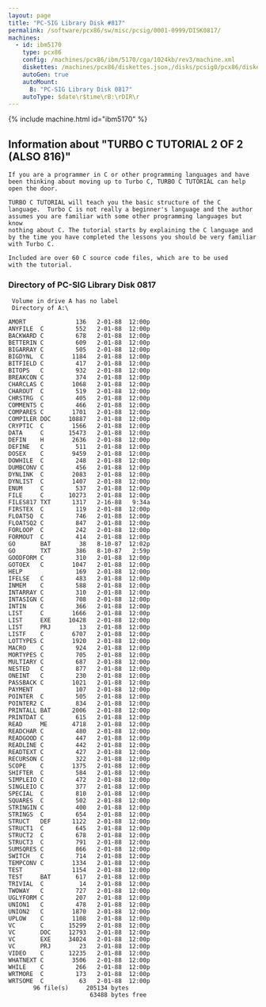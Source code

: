 ```yaml
---
layout: page
title: "PC-SIG Library Disk #817"
permalink: /software/pcx86/sw/misc/pcsig/0001-0999/DISK0817/
machines:
  - id: ibm5170
    type: pcx86
    config: /machines/pcx86/ibm/5170/cga/1024kb/rev3/machine.xml
    diskettes: /machines/pcx86/diskettes.json,/disks/pcsig0/pcx86/diskettes.json
    autoGen: true
    autoMount:
      B: "PC-SIG Library Disk 0817"
    autoType: $date\r$time\rB:\rDIR\r
---
```


{% include machine.html id="ibm5170" %}

## Information about "TURBO C TUTORIAL 2 OF 2 (ALSO 816)"

    If you are a programmer in C or other programming languages and have
    been thinking about moving up to Turbo C, TURBO C TUTORIAL can help
    open the door.
    
    TURBO C TUTORIAL will teach you the basic structure of the C
    language.  Turbo C is not really a beginner's language and the author
    assumes you are familiar with some other programming languages but know
    nothing about C. The tutorial starts by explaining the C language and
    by the time you have completed the lessons you should be very familiar
    with Turbo C.
    
    Included are over 60 C source code files, which are to be used
    with the tutorial.

### Directory of PC-SIG Library Disk 0817

     Volume in drive A has no label
     Directory of A:\

    AMORT              136   2-01-88  12:00p
    ANYFILE  C         552   2-01-88  12:00p
    BACKWARD C         678   2-01-88  12:00p
    BETTERIN C         609   2-01-88  12:00p
    BIGARRAY C         505   2-01-88  12:00p
    BIGDYNL  C        1184   2-01-88  12:00p
    BITFIELD C         417   2-01-88  12:00p
    BITOPS   C         932   2-01-88  12:00p
    BREAKCON C         374   2-01-88  12:00p
    CHARCLAS C        1068   2-01-88  12:00p
    CHAROUT  C         519   2-01-88  12:00p
    CHRSTRG  C         405   2-01-88  12:00p
    COMMENTS C         466   2-01-88  12:00p
    COMPARES C        1701   2-01-88  12:00p
    COMPILER DOC     10887   2-01-88  12:00p
    CRYPTIC  C        1566   2-01-88  12:00p
    DATA     C       15473   2-01-88  12:00p
    DEFIN    H        2636   2-01-88  12:00p
    DEFINE   C         511   2-01-88  12:00p
    DOSEX    C        9459   2-01-88  12:00p
    DOWHILE  C         248   2-01-88  12:00p
    DUMBCONV C         456   2-01-88  12:00p
    DYNLINK  C        2083   2-01-88  12:00p
    DYNLIST  C        1407   2-01-88  12:00p
    ENUM     C         537   2-01-88  12:00p
    FILE     C       10273   2-01-88  12:00p
    FILES817 TXT      1317   2-16-88   9:34a
    FIRSTEX  C         119   2-01-88  12:00p
    FLOATSQ  C         746   2-01-88  12:00p
    FLOATSQ2 C         847   2-01-88  12:00p
    FORLOOP  C         242   2-01-88  12:00p
    FORMOUT  C         414   2-01-88  12:00p
    GO       BAT        38   8-10-87  12:02p
    GO       TXT       386   8-10-87   2:59p
    GOODFORM C         310   2-01-88  12:00p
    GOTOEX   C        1047   2-01-88  12:00p
    HELP               169   2-01-88  12:00p
    IFELSE   C         483   2-01-88  12:00p
    INMEM    C         588   2-01-88  12:00p
    INTARRAY C         310   2-01-88  12:00p
    INTASIGN C         708   2-01-88  12:00p
    INTIN    C         366   2-01-88  12:00p
    LIST     C        1666   2-01-88  12:00p
    LIST     EXE     10428   2-01-88  12:00p
    LIST     PRJ        13   2-01-88  12:00p
    LISTF    C        6707   2-01-88  12:00p
    LOTTYPES C        1920   2-01-88  12:00p
    MACRO    C         924   2-01-88  12:00p
    MORTYPES C         705   2-01-88  12:00p
    MULTIARY C         687   2-01-88  12:00p
    NESTED   C         877   2-01-88  12:00p
    ONEINT   C         230   2-01-88  12:00p
    PASSBACK C        1021   2-01-88  12:00p
    PAYMENT            107   2-01-88  12:00p
    POINTER  C         505   2-01-88  12:00p
    POINTER2 C         834   2-01-88  12:00p
    PRINTALL BAT      2006   2-01-88  12:00p
    PRINTDAT C         615   2-01-88  12:00p
    READ     ME       4718   2-01-88  12:00p
    READCHAR C         480   2-01-88  12:00p
    READGOOD C         447   2-01-88  12:00p
    READLINE C         442   2-01-88  12:00p
    READTEXT C         427   2-01-88  12:00p
    RECURSON C         322   2-01-88  12:00p
    SCOPE    C        1375   2-01-88  12:00p
    SHIFTER  C         584   2-01-88  12:00p
    SIMPLEIO C         472   2-01-88  12:00p
    SINGLEIO C         377   2-01-88  12:00p
    SPECIAL  C         810   2-01-88  12:00p
    SQUARES  C         502   2-01-88  12:00p
    STRINGIN C         400   2-01-88  12:00p
    STRINGS  C         654   2-01-88  12:00p
    STRUCT   DEF      1122   2-01-88  12:00p
    STRUCT1  C         645   2-01-88  12:00p
    STRUCT2  C         678   2-01-88  12:00p
    STRUCT3  C         791   2-01-88  12:00p
    SUMSQRES C         866   2-01-88  12:00p
    SWITCH   C         714   2-01-88  12:00p
    TEMPCONV C        1334   2-01-88  12:00p
    TEST              1154   2-01-88  12:00p
    TEST     BAT       617   2-01-88  12:00p
    TRIVIAL  C          14   2-01-88  12:00p
    TWOWAY   C         727   2-01-88  12:00p
    UGLYFORM C         207   2-01-88  12:00p
    UNION1   C         478   2-01-88  12:00p
    UNION2   C        1870   2-01-88  12:00p
    UPLOW    C        1108   2-01-88  12:00p
    VC       C       15299   2-01-88  12:00p
    VC       DOC     12793   2-01-88  12:00p
    VC       EXE     34024   2-01-88  12:00p
    VC       PRJ        23   2-01-88  12:00p
    VIDEO    C       12235   2-01-88  12:00p
    WHATNEXT C        3506   2-01-88  12:00p
    WHILE    C         266   2-01-88  12:00p
    WRTMORE  C         173   2-01-88  12:00p
    WRTSOME  C          63   2-01-88  12:00p
           96 file(s)     205134 bytes
                           63488 bytes free
